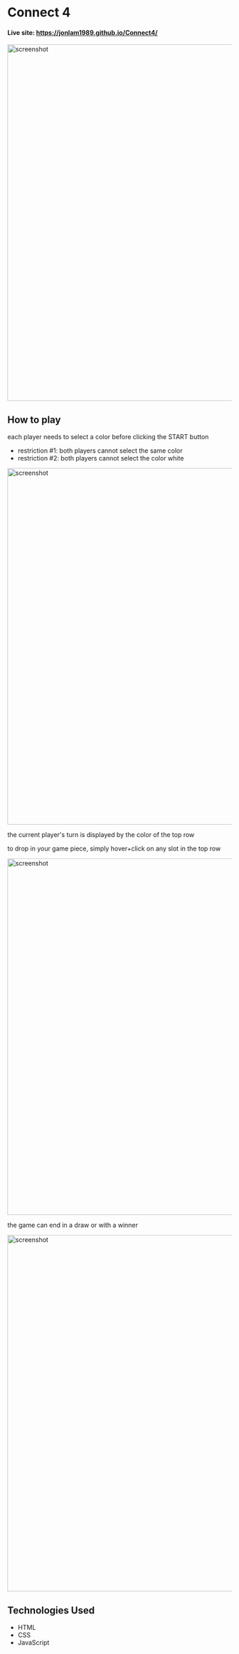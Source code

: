 # Connect 4

#### Live site: https://jonlam1989.github.io/Connect4/

<img src='https://user-images.githubusercontent.com/88560266/162045321-8390b436-7f0a-46c9-9174-9cdc601e5017.png' alt='screenshot' width='800px' >

## How to play
  each player needs to select a color before clicking the START button 
  
  - restriction #1: both players cannot select the same color
  - restriction #2: both players cannot select the color white
    
<img src='https://user-images.githubusercontent.com/88560266/162045738-ca5bb34a-482b-4ef6-b456-8e9b02a33b2b.png' alt='screenshot' width='800px' >

  the current player's turn is displayed by the color of the top row
  
  to drop in your game piece, simply hover+click on any slot in the top row 
  
<img src='https://user-images.githubusercontent.com/88560266/162045967-1c221323-e692-401f-9376-3a84eaa2d75c.png' alt='screenshot' width='800px' >

  the game can end in a draw or with a winner

<img src='https://user-images.githubusercontent.com/88560266/162045972-1d01ebc9-337d-498f-a303-1969497ded78.png' alt='screenshot' width='800px' >

## Technologies Used
  - HTML
  - CSS
  - JavaScript
